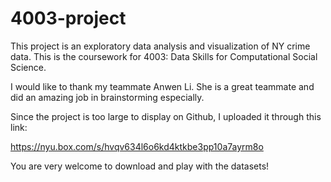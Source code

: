 # 4003-project
This project is an exploratory data analysis and visualization of NY crime data. This is the coursework for 4003: Data Skills for Computational Social Science.

I would like to thank my teammate Anwen Li. She is a great teammate and did an amazing job in brainstorming especially.
 
Since the project is too large to display on Github, I uploaded it through this link:

https://nyu.box.com/s/hvqv634l6o6kd4ktkbe3pp10a7ayrm8o

You are very welcome to download and play with the datasets!
